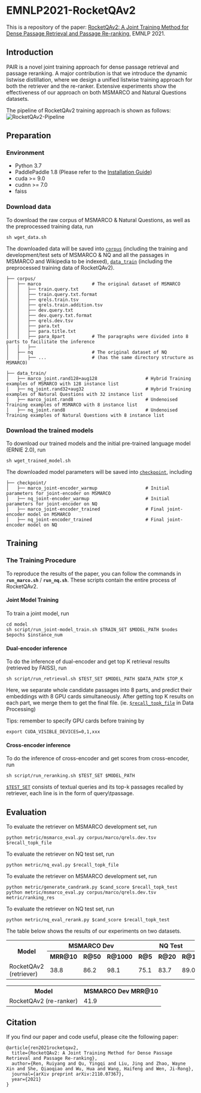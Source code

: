 # EMNLP2021-RocketQAv2

This is a repository of the paper: [RocketQAv2: A Joint Training Method for Dense Passage Retrieval and Passage Re-ranking](https://arxiv.org/abs/2110.07367), EMNLP 2021. 

## Introduction
PAIR is a novel joint training approach for dense passage retrieval and passage reranking. A major contribution is that we introduce the dynamic listwise distillation, where we design a unified listwise training approach for both the retriever and the re-ranker.
Extensive experiments show the effectiveness of our approach on both MSMARCO and Natural Questions datasets.

The pipeline of RocketQAv2 training approach is shown as follows:
![RocketQAv2-Pipeline](pipeline.png)


## Preparation
### Environment
* Python 3.7
* PaddlePaddle 1.8 (Please refer to the [Installation Guide](http://www.paddlepaddle.org/#quick-start)) 
* cuda >= 9.0  
* cudnn >= 7.0
* faiss
### Download data
To download the raw corpus of MSMARCO & Natural Questions, as well as the preprocessed training data, run
```
sh wget_data.sh
```
The downloaded data will be saved into <u>`corpus`</u> (including the training and development/test sets of MSMARCO & NQ and all the passages in MSMARCO and Wikipedia to be indexed), <u>`data_train`</u> (including the preprocessed training data of RocketQAv2).
```
├── corpus/
│   ├── marco                   # The original dataset of MSMARCO 
│   │   ├── train.query.txt
│   │   ├── train.query.txt.format
│   │   ├── qrels.train.tsv
│   │   ├── qrels.train.addition.tsv
│   │   ├── dev.query.txt
│   │   ├── dev.query.txt.format
│   │   ├── qrels.dev.tsv
│   │   ├── para.txt
│   │   ├── para.title.txt
│   │   ├── para_8part          # The paragraphs were divided into 8 parts to facilitate the inference
│   │   ├── 
│   ├── nq                      # The original dataset of NQ 
│   │   ├── ...                 # (has the same directory structure as MSMARCO) 
```

```
├── data_train/
│   ├── marco_joint.rand128+aug128                  # Hybrid Training examples of MSMARCO with 128 instance list
│   ├── nq_joint.rand32+aug32                       # Hybrid Training examples of Natural Questions with 32 instance list
│   ├── marco_joint.rand8                           # Undenoised Training examples of MSMARCO with 8 instance list
│   ├── nq_joint.rand8                              # Undenoised Training examples of Natural Questions with 8 instance list
```


### Download the trained models
To download our trained models and the initial pre-trained language model (ERNIE 2.0), run
```
sh wget_trained_model.sh
```
The downloaded model parameters will be saved into <u>`checkpoint`</u>, including
```
├── checkpoint/   
│   ├── marco_joint-encoder_warmup                  # Initial parameters for joint-encoder on MSMARCO
│   ├── nq_joint-encoder_warmup                     # Initial parameters for joint-encoder on NQ
│   ├── marco_joint-encoder_trained                 # Final joint-encoder model on MSMARCO
│   ├── nq_joint-encoder_trained                    # Final joint-encoder model on NQ
```


## Training


### The Training Procedure
To reproduce the results of the paper, you can follow the commands in **```run_marco.sh```** / **```run_nq.sh```**. These scripts contain the entire process of RocketQAv2.


#### Joint Model Training
To train a joint model, run
```
cd model
sh script/run_joint-model_train.sh $TRAIN_SET $MODEL_PATH $nodes $epochs $instance_num
```

#### Dual-encoder inference
To do the inference of dual-encoder and get top K retrieval results (retrieved by FAISS), run
```
sh script/run_retrieval.sh $TEST_SET $MODEL_PATH $DATA_PATH $TOP_K
```
Here, we separate whole candidate passages into 8 parts, and predict their embeddings with 8 GPU cards simultaneously. After getting top K results on each part, we merge them to get the final file. (ie. <u>`$recall_topk_file`</u> in Data Processing)


Tips: remember to specify GPU cards before training by
```
export CUDA_VISIBLE_DEVICES=0,1,xxx
```
#### Cross-encoder inference
To do the inference of cross-encoder and get scores from cross-encoder, run
```
sh script/run_reranking.sh $TEST_SET $MODEL_PATH
```
<u>`$TEST_SET`</u> consists of textual queries and its top-k passages recalled by retriever, each line is in the form of query\tpassage.

## Evaluation
To evaluate the retriever on MSMARCO development set, run
```
python metric/msmarco_eval.py corpus/marco/qrels.dev.tsv $recall_topk_file
```
To evaluate the retriever on NQ test set, run
```
python metric/nq_eval.py $recall_topk_file
```
To evaluate the retriever on MSMARCO development set, run
```
python metric/generate_candrank.py $cand_score $recall_topk_test
python metric/msmarco_eval.py corpus/marco/qrels.dev.tsv metric/ranking_res
```
To evaluate the retriever on NQ test set, run
```
python metric/nq_eval_rerank.py $cand_score $recall_topk_test
```

The table below shows the results of our experiments on two datasets.  
<table>
<tr>
<th rowspan="2">Model</th><th colspan="3">MSMARCO Dev</th><th colspan="3">NQ Test</th>
</tr>
<tr>
<th>MRR@10</th><th>R@50</th><th>R@1000</th><th>R@5</th><th>R@20</th><th>R@100</th>
</tr>
<tr>
<td>RocketQAv2 (retriever)</td><td>38.8</td><td>86.2</td><td>98.1</td><td>75.1</td><td>83.7</td><td>89.0</td>
</tr>
</table>

<table>
<tr>
<th>Model</th><th>MSMARCO Dev MRR@10</th>
</tr>

<tr>
<td>RocketQAv2 (re-ranker)</td><td>41.9</td>
</tr>
</table>


## Citation
If you find our paper and code useful, please cite the following paper:
```
@article{ren2021rocketqav2,
  title={RocketQAv2: A Joint Training Method for Dense Passage Retrieval and Passage Re-ranking},
  author={Ren, Ruiyang and Qu, Yingqi and Liu, Jing and Zhao, Wayne Xin and She, Qiaoqiao and Wu, Hua and Wang, Haifeng and Wen, Ji-Rong},
  journal={arXiv preprint arXiv:2110.07367},
  year={2021}
}
```
